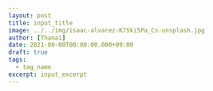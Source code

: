 ```yaml
---
layout: post
title: input_title
image: ../../img/isaac-alvarez-K7Ski5Pa_Cs-unsplash.jpg
author: [Thanai]
date: 2021-00-00T00:00:00.000+09:00
draft: true
tags:
  - tag_name
excerpt: input_excerpt
---
```

